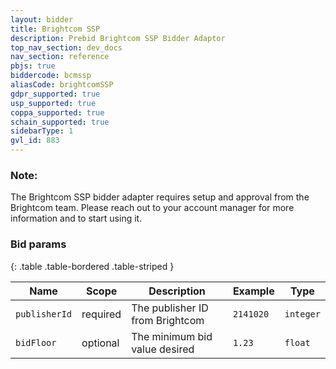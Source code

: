 ```yaml
---
layout: bidder
title: Brightcom SSP
description: Prebid Brightcom SSP Bidder Adaptor
top_nav_section: dev_docs
nav_section: reference
pbjs: true
biddercode: bcmssp
aliasCode: brightcomSSP 
gdpr_supported: true
usp_supported: true
coppa_supported: true
schain_supported: true
sidebarType: 1
gvl_id: 883
---
```


### Note:

The Brightcom SSP bidder adapter requires setup and approval from the Brightcom team. Please reach out to your account manager for more information and to start using it.

### Bid params

{: .table .table-bordered .table-striped } 

| Name | Scope | Description | Example | Type |
| ---- | ----- | ----------- | ------- | ---- |
| `publisherId`       | required | The publisher ID from Brightcom | `2141020` | `integer` |
| `bidFloor`    | optional | The minimum bid value desired      | `1.23`  | `float` |
